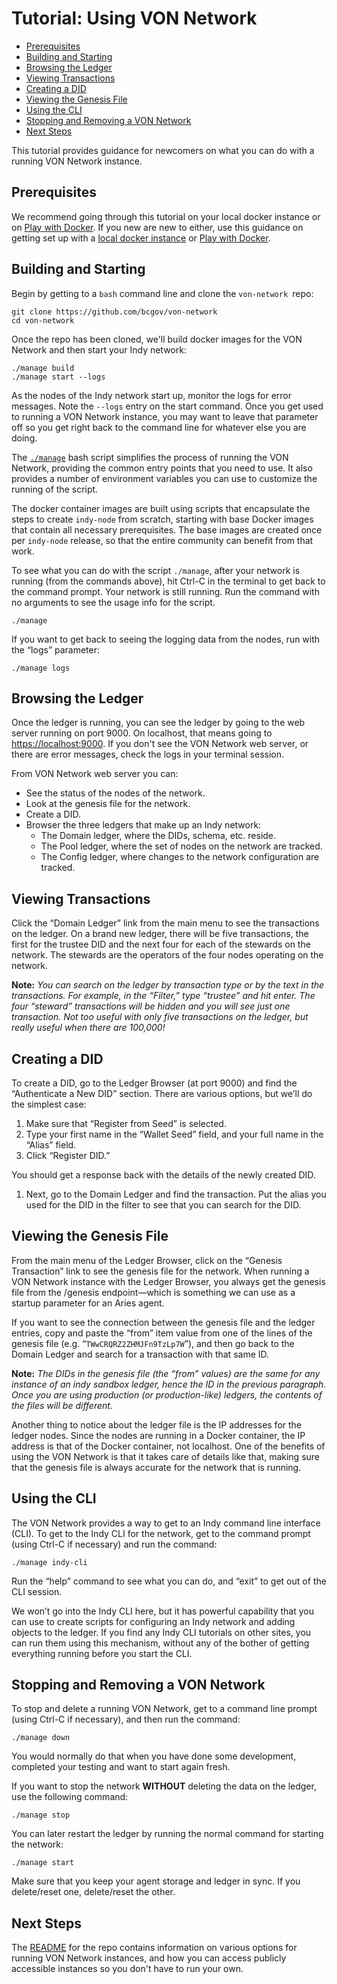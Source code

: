 # Tutorial: Using VON Network<!-- omit in toc -->

- [Prerequisites](#prerequisites)
- [Building and Starting](#building-and-starting)
- [Browsing the Ledger](#browsing-the-ledger)
- [Viewing Transactions](#viewing-transactions)
- [Creating a DID](#creating-a-did)
- [Viewing the Genesis File](#viewing-the-genesis-file)
- [Using the CLI](#using-the-cli)
- [Stopping and Removing a VON Network](#stopping-and-removing-a-von-network)
- [Next Steps](#next-steps)

This tutorial provides guidance for newcomers on what you can do with a running VON Network instance.

## Prerequisites

We recommend going through this tutorial on your local docker instance or on [Play with Docker](https://labs.play-with-docker.com/). If you new are new to either, use this guidance on getting set up with a [local docker instance](https://github.com/cloudcompass/ToIPLabs/blob/master/docs/LFS173x/RunningLabs.md#running-on-docker-locally) or [Play with Docker](https://github.com/cloudcompass/ToIPLabs/blob/master/docs/LFS173x/RunningLabs.md#running-on-play-with-docker).

## Building and Starting

Begin by getting to a `bash` command line and clone the `von-network `repo:

```
git clone https://github.com/bcgov/von-network
cd von-network

```

Once the repo has been cloned, we'll build docker images for the VON Network and then start your Indy network:


```
./manage build
./manage start --logs

```

As the nodes of the Indy network start up, monitor the logs for error messages. Note the `--logs` entry on the start command. Once you get used to running a VON Network instance, you may want to leave that parameter off so you get right back to the command line for whatever else you are doing.

The [`./manage`](../manage) bash script simplifies the process of running the VON Network, providing the common entry points that you need to use. It also provides a number of environment variables you can use to customize the running of the script.

The docker container images are built using scripts that encapsulate the steps to create `indy-node` from scratch, starting with base Docker images that contain all necessary prerequisites. The base images are created once per `indy-node` release, so that the entire community can benefit from that work.

To see what you can do with the script `./manage`, after your network is running (from the commands above), hit Ctrl-C in the terminal to get back to the command prompt. Your network is still running. Run the command with no arguments to see the usage info for the script.

```
./manage

```

If you want to get back to seeing the logging data from the nodes, run with the “logs” parameter:

```
./manage logs

```

## Browsing the Ledger

Once the ledger is running, you can see the ledger by going to the web server running on port 9000. On localhost, that means going to [https://localhost:9000](https://localhost:9000). If you don't see the VON Network web server, or there are error messages, check the logs in your terminal session.

From VON Network web server you can:

*   See the status of the nodes of the network.
*   Look at the genesis file for the network.
*   Create a DID.
*   Browser the three ledgers that make up an Indy network:
    *   The Domain ledger, where the DIDs, schema, etc. reside.
    *   The Pool ledger, where the set of nodes on the network are tracked.
    *   The Config ledger, where changes to the network configuration are tracked.

## Viewing Transactions

Click the “Domain Ledger” link from the main menu to see the transactions on the ledger. On a brand new ledger, there will be five transactions, the first for the trustee DID and the next four for each of the stewards on the network. The stewards are the operators of the four nodes operating on the network.

**Note:** _You can search on the ledger by transaction type or by the text in the transactions. For example, in the “Filter,” type “trustee” and hit enter. The four “steward” transactions will be hidden and you will see just one transaction. Not too useful with only five transactions on the ledger, but really useful when there are 100,000!_

## Creating a DID

To create a DID, go to the Ledger Browser (at port 9000) and find the “Authenticate a New DID” section. There are various options, but we’ll do the simplest case:

1. Make sure that “Register from Seed” is selected.
2. Type your first name in the “Wallet Seed” field, and your full name in the “Alias” field.
3. Click “Register DID.”

You should get a response back with the details of the newly created DID.

1. Next, go to the Domain Ledger and find the transaction. Put the alias you used for the DID in the filter to see that you can search for the DID.

## Viewing the Genesis File

From the main menu of the Ledger Browser, click on the “Genesis Transaction” link to see the genesis file for the network. When running a VON Network instance with the Ledger Browser, you always get the genesis file from the /genesis endpoint—which is something we can use as a startup parameter for an Aries agent. 

If you want to see the connection between the genesis file and the ledger entries, copy and paste the “from” item value from one of the lines of the genesis file (e.g. “`TWwCRQRZ2ZHMJFn9TzLp7W`”), and then go back to the Domain Ledger and search for a transaction with that same ID.

**Note:** _The DIDs in the genesis file (the “from” values) are the same for any instance of an indy sandbox ledger, hence the ID in the previous paragraph. Once you are using production (or production-like) ledgers, the contents of the files will be different._

Another thing to notice about the ledger file is the IP addresses for the ledger nodes. Since the nodes are running in a Docker container, the IP address is that of the Docker container, not localhost. One of the benefits of using the VON Network is that it takes care of details like that, making sure that the genesis file is always accurate for the network that is running.

## Using the CLI

The VON Network provides a way to get to an Indy command line interface (CLI). To get to the Indy CLI for the network, get to the command prompt (using Ctrl-C if necessary) and run the command:

```
./manage indy-cli

```

Run the “help” command to see what you can do, and “exit” to get out of the CLI session.

We won’t go into the Indy CLI here, but it has powerful capability that you can use to create scripts for configuring an Indy network and adding objects to the ledger. If you find any Indy CLI tutorials on other sites, you can run them using this mechanism, without any of the bother of getting everything running before you start the CLI.

## Stopping and Removing a VON Network

To stop and delete a running VON Network, get to a command line prompt (using Ctrl-C if necessary), and then run the command:

```
./manage down

```

You would normally do that when you have done some development, completed your testing and want to start again fresh.

If you want to stop the network **WITHOUT** deleting the data on the ledger, use the following command: 

```
./manage stop

```

You can later restart the ledger by running the normal command for starting the network:

```
./manage start

```

Make sure that you keep your agent storage and ledger in sync. If you delete/reset one, delete/reset the other.

## Next Steps

The [README](../README.md) for the repo contains information on various options for running VON Network instances, and how you can access publicly accessible instances so you don't have to run your own.
